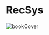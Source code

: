 # RecSys

![bookCover](https://user-images.githubusercontent.com/93517343/174494047-a10e0f6f-6067-4974-a857-280ca94bdb56.png)
